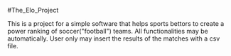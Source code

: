 #The_Elo_Project

This is a project for a simple software that helps sports bettors to create 
a power ranking of soccer("football") teams. All functionalities may be 
automatically. User only may insert the results of the matches with a 
csv file.


